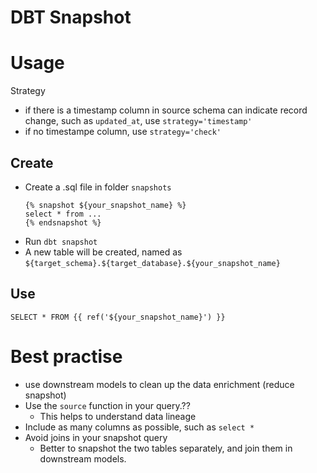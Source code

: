 # DBT Snapshot
# Usage
Strategy
- if there is a timestamp column in source schema can indicate record change, such as `updated_at`, use `strategy='timestamp'`
- if no timestampe column, use `strategy='check'` 

## Create
- Create a .sql file in folder `snapshots`
  ```
  {% snapshot ${your_snapshot_name} %}
  select * from ...
  {% endsnapshot %}
  ```
- Run `dbt snapshot`
- A new table will be created,  named as `${target_schema}.${target_database}.${your_snapshot_name}`
## Use
`SELECT * FROM {{ ref('${your_snapshot_name}') }}`

# Best practise
- use downstream models to clean up the data enrichment (reduce snapshot)
- Use the `source` function in your query.??
	- This helps to understand data lineage
- Include as many columns as possible, such as `select *`
- Avoid joins in your snapshot query
  - Better to snapshot the two tables separately, and join them in downstream models.
